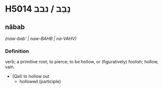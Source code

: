 # H5014 נָבַב / נבב

## nâbab

_(naw-bab' | naw-BAHB | na-VAHV)_

### Definition

verb; a primitive root; to pierce; to be hollow, or (figuratively) foolish; hollow, vain.

- (Qal) to hollow out
    - hollowed (participle)
